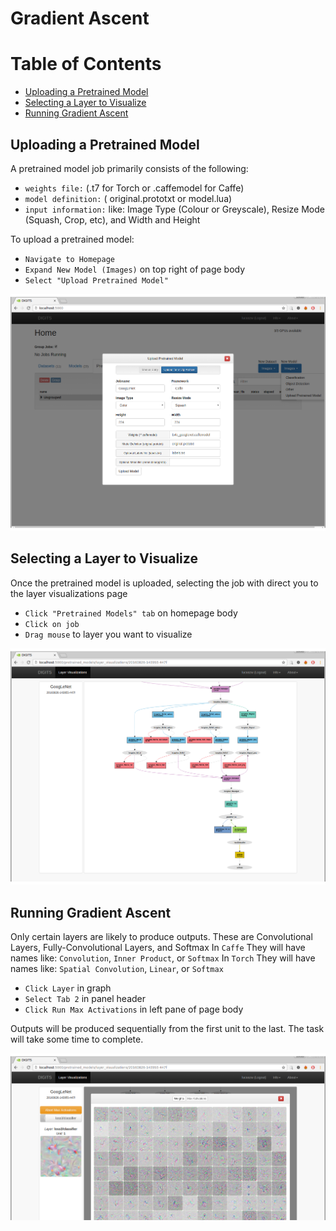 # Gradient Ascent

Table of Contents
=================
* [Uploading a Pretrained Model](#uploading-a-pretrained-model)
* [Selecting a Layer to Visualize](#selecting-a-layer-to-visualize)
* [Running Gradient Ascent](#running-gradient-ascent)

## Uploading a Pretrained Model

A pretrained model job primarily consists of the following:
- `weights file:` (.t7 for Torch or .caffemodel for Caffe)
- `model definition:` ( original.prototxt or model.lua)
- `input information:` like: Image Type (Colour or Greyscale), Resize Mode (Squash, Crop, etc), and Width and Height

To upload a pretrained model:
- `Navigate to Homepage`
- `Expand New Model (Images)` on top right of page body
- `Select "Upload Pretrained Model"`

![Pretrained Model Pop-up](images/upload-pretrained-model-popup.png)

## Selecting a Layer to Visualize

Once the pretrained model is uploaded, selecting the job with direct you to the layer visualizations page

- `Click "Pretrained Models" tab` on homepage body
- `Click on job `
- `Drag mouse` to layer you want to visualize

![Layer Visualizations Caffe](images/layer-visualization-caffe.png)

## Running Gradient Ascent

Only certain layers are likely to produce outputs. These are Convolutional Layers, Fully-Convolutional Layers, and Softmax
In `Caffe` They will have names like: `Convolution`, `Inner Product`, or `Softmax`
In `Torch` They will have names like: `Spatial Convolution`, `Linear`, or `Softmax`

- `Click Layer` in graph
- `Select Tab 2` in panel header
- `Click Run Max Activations` in left pane of page body

Outputs will be produced sequentially from the first unit to the last. The task will take some time to complete.

![Layer Visualizations Caffe](images/gradient-ascent-task-caffe.png)
